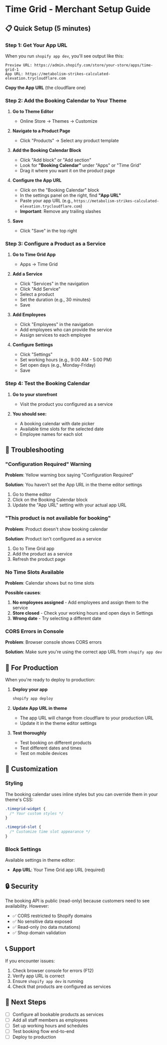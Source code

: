 # Time Grid - Merchant Setup Guide

## 📋 Quick Setup (5 minutes)

### Step 1: Get Your App URL

When you run `shopify app dev`, you'll see output like this:

```
Preview URL: https://admin.shopify.com/store/your-store/apps/time-grid-1
App URL: https://metabolism-strikes-calculated-elevation.trycloudflare.com
```

**Copy the App URL** (the cloudflare one)

### Step 2: Add the Booking Calendar to Your Theme

1. **Go to Theme Editor**
   - Online Store → Themes → Customize

2. **Navigate to a Product Page**
   - Click "Products" → Select any product template

3. **Add the Booking Calendar Block**
   - Click "Add block" or "Add section"
   - Look for **"Booking Calendar"** under "Apps" or "Time Grid"
   - Drag it where you want it on the product page

4. **Configure the App URL**
   - Click on the "Booking Calendar" block
   - In the settings panel on the right, find **"App URL"**
   - Paste your app URL (e.g., `https://metabolism-strikes-calculated-elevation.trycloudflare.com`)
   - **Important**: Remove any trailing slashes

5. **Save**
   - Click "Save" in the top right

### Step 3: Configure a Product as a Service

1. **Go to Time Grid App**
   - Apps → Time Grid

2. **Add a Service**
   - Click "Services" in the navigation
   - Click "Add Service"
   - Select a product
   - Set the duration (e.g., 30 minutes)
   - Save

3. **Add Employees**
   - Click "Employees" in the navigation
   - Add employees who can provide the service
   - Assign services to each employee

4. **Configure Settings**
   - Click "Settings"
   - Set working hours (e.g., 9:00 AM - 5:00 PM)
   - Set open days (e.g., Monday-Friday)
   - Save

### Step 4: Test the Booking Calendar

1. **Go to your storefront**
   - Visit the product you configured as a service

2. **You should see:**
   - A booking calendar with date picker
   - Available time slots for the selected date
   - Employee names for each slot

## 🔧 Troubleshooting

### "Configuration Required" Warning

**Problem**: Yellow warning box saying "Configuration Required"

**Solution**: You haven't set the App URL in the theme editor settings
1. Go to theme editor
2. Click on the Booking Calendar block
3. Update the "App URL" setting with your actual app URL

### "This product is not available for booking"

**Problem**: Product doesn't show booking calendar

**Solution**: Product isn't configured as a service
1. Go to Time Grid app
2. Add the product as a service
3. Refresh the product page

### No Time Slots Available

**Problem**: Calendar shows but no time slots

**Possible causes**:
1. **No employees assigned** - Add employees and assign them to the service
2. **Store closed** - Check your working hours and open days in Settings
3. **Wrong date** - Try selecting a different date

### CORS Errors in Console

**Problem**: Browser console shows CORS errors

**Solution**: Make sure you're using the correct app URL from `shopify app dev`

## 📱 For Production

When you're ready to deploy to production:

1. **Deploy your app**
   ```bash
   shopify app deploy
   ```

2. **Update App URL in theme**
   - The app URL will change from cloudflare to your production URL
   - Update it in the theme editor settings

3. **Test thoroughly**
   - Test booking on different products
   - Test different dates and times
   - Test on mobile devices

## 🎨 Customization

### Styling

The booking calendar uses inline styles but you can override them in your theme's CSS:

```css
.timegrid-widget {
  /* Your custom styles */
}

.timegrid-slot {
  /* Customize time slot appearance */
}
```

### Block Settings

Available settings in theme editor:
- **App URL**: Your Time Grid app URL (required)

## 🔒 Security

The booking API is public (read-only) because customers need to see availability. However:

- ✅ CORS restricted to Shopify domains
- ✅ No sensitive data exposed
- ✅ Read-only (no data mutations)
- ✅ Shop domain validation

## 📞 Support

If you encounter issues:

1. Check browser console for errors (F12)
2. Verify app URL is correct
3. Ensure `shopify app dev` is running
4. Check that products are configured as services

## 🚀 Next Steps

- [ ] Configure all bookable products as services
- [ ] Add all staff members as employees
- [ ] Set up working hours and schedules
- [ ] Test booking flow end-to-end
- [ ] Deploy to production

